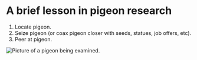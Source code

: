 A brief lesson in pigeon research
=================================

1. Locate pigeon.
2. Seize pigeon (or coax pigeon closer with seeds, statues, job offers, etc).
3. Peer at pigeon.

![Picture of a pigeon being examined.](../images/jasgro/pigeon.png)
